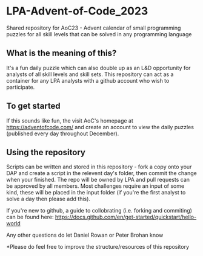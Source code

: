 # LPA-Advent-of-Code_2023
 Shared repository for AoC23 - Advent calendar of small programming puzzles for all skill levels that can be solved in any programming language

## What is the meaning of this?

It's a fun daily puzzle which can also double up as an L&D opportunity for analysts of all skill levels and skill sets. 
This repository can act as a container for any LPA analysts with a github account who wish to participate. 

## To get started

If this sounds like fun, the visit AoC's homepage at https://adventofcode.com/ and create an account to view the daily puzzles (published every day throughout December).

## Using the repository 

Scripts can be written and stored in this repository - fork a copy onto your DAP and create a script in the relevent day's folder, then commit the change when your finished. The repo will be owned by LPA and pull requests can be approved by all members. Most challenges require an input of some kind, these will be placed in the input folder (if you're the first analyst to solve a day then please add this).

If you're new to github, a guide to collobrating (i.e. forking and commiting) can be found here: https://docs.github.com/en/get-started/quickstart/hello-world 

Any other questions do let Daniel Rowan or Peter Brohan know

*Please do feel free to improve the structure/resources of this repository
